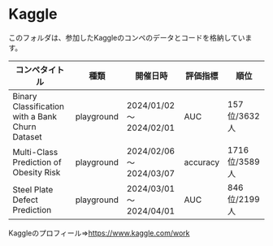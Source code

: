 # Kaggle
このフォルダは、参加したKaggleのコンペのデータとコードを格納しています。

| コンペタイトル             | 種類 | 開催日時               | 評価指標 | 順位        | 
| -------------------------- | -------- | ---------------------- | -------- | ----------- | 
| Binary Classification with a Bank Churn Dataset       | playground | 2024/01/02～2024/02/01 |   AUC    | 157位/3632人 | 
| Multi-Class Prediction of Obesity Risk                | playground | 2024/02/06～2024/03/07 | accuracy | 1716位/3589人 | 
| Steel Plate Defect Prediction                         | playground | 2024/03/01～2024/04/01 |   AUC    | 846位/2199人 | 

Kaggleのプロフィール⇒https://www.kaggle.com/work

